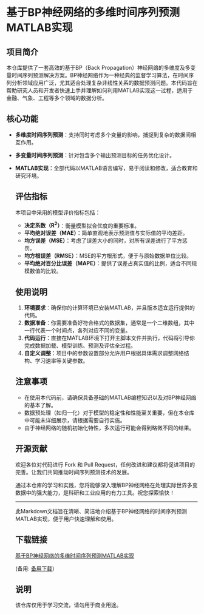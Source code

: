 # 基于BP神经网络的多维时间序列预测MATLAB实现

## 项目简介

本仓库提供了一套高效的基于BP（Back Propagation）神经网络的多维度及多变量时间序列预测解决方案。BP神经网络作为一种经典的监督学习算法，在时间序列分析领域应用广泛，尤其适合处理复杂非线性关系的数据预测问题。本代码旨在帮助研究人员和开发者快速上手并理解如何利用MATLAB实现这一过程，适用于金融、气象、工程等多个领域的数据分析。

## 核心功能

- **多维度时间序列预测**：支持同时考虑多个变量的影响，捕捉到复杂的数据间相互作用。
- **多变量时间序列预测**：针对包含多个输出预测目标的任务优化设计。
- **MATLAB实现**：全部代码以MATLAB语言编写，易于阅读和修改，适合教育和研究环境。

  ## 评估指标

  本项目中采用的模型评价指标包括：
  - **决定系数（R<sup>2</sup>）**：衡量模型拟合优度的重要标准。
  - **平均绝对误差（MAE）**：简单直观地表示预测值与实际值的平均差距。
  - **均方误差（MSE）**：考虑了误差大小的同时，对所有误差进行了平方惩罚。
  - **均方根误差（RMSE）**：MSE的平方根形式，便于与原始数据单位比较。
  - **平均绝对百分比误差（MAPE）**：提供了误差占真实值的比例，适合不同规模数值的比较。

  ## 使用说明

  1. **环境要求**：确保你的计算环境已安装MATLAB，并且版本适宜运行提供的代码。
  2. **数据准备**：你需要准备好符合格式的数据集，通常是一个二维数组，其中一行代表一个时间点，各列对应不同的变量。
  3. **代码运行**：直接在MATLAB环境下打开主脚本文件并执行，代码将引导你完成数据加载、模型训练、预测及评估全过程。
  4. **自定义调整**：项目中的参数设置部分允许用户根据具体需求调整网络结构、学习速率等关键参数。

  ## 注意事项

  - 在使用本代码前，请确保具备基础的MATLAB编程知识以及对BP神经网络的基本了解。
  - 数据预处理（如归一化）对于模型的稳定性和性能至关重要，但在本仓库中可能未详细展示，请根据需要自行实施。
  - 由于神经网络的随机初始化特性，多次运行可能会得到略微不同的结果。

  ## 开源贡献

  欢迎各位对代码进行 Fork 和 Pull Request，任何改进和建议都将促进项目的完善。让我们共同推动时间序列预测技术的发展。

  通过本仓库的学习和实践，您将能够深入理解BP神经网络在处理实际世界多变数据中的强大能力，是科研和工业应用的有力工具。祝您探索愉快！

  ---

  此Markdown文档旨在清晰、简洁地介绍基于BP神经网络的时间序列预测MATLAB实现，便于用户快速理解和使用。

  ## 下载链接
  [基于BP神经网络的多维时间序列预测MATLAB实现](https://pan.quark.cn/s/8ac9d4825722) 

  (备用: [备用下载](https://pan.baidu.com/s/1i7d-Tbn44iJrxSd_bmUReQ?pwd=1234))

  ## 说明

  该仓库仅用于学习交流，请勿用于商业用途。
